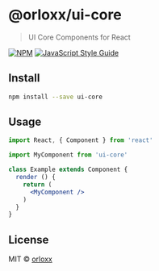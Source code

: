 # @orloxx/ui-core

> UI Core Components for React

[![NPM](https://img.shields.io/npm/v/ui-core.svg)](https://www.npmjs.com/package/ui-core) [![JavaScript Style Guide](https://img.shields.io/badge/code_style-standard-brightgreen.svg)](https://standardjs.com)

## Install

```bash
npm install --save ui-core
```

## Usage

```jsx
import React, { Component } from 'react'

import MyComponent from 'ui-core'

class Example extends Component {
  render () {
    return (
      <MyComponent />
    )
  }
}
```

## License

MIT © [orloxx](https://github.com/orloxx)
